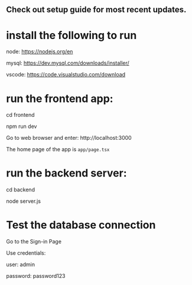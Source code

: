 ## Check out setup guide for most recent updates.

# install the following to run
node: https://nodejs.org/en 

mysql: https://dev.mysql.com/downloads/installer/

vscode: https://code.visualstudio.com/download

# run the frontend app:

cd frontend

npm run dev

Go to web browser and enter: http://localhost:3000

The home page of the app is `app/page.tsx`


# run the backend server:

cd backend

node server.js


# Test the database connection 

Go to the Sign-in Page

Use credentials:

user: admin

password: password123

